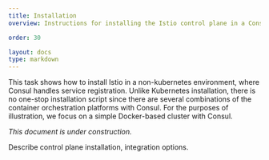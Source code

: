 ```yaml
---
title: Installation
overview: Instructions for installing the Istio control plane in a Consul based environment, with or without Nomad.

order: 30

layout: docs
type: markdown
---
```


This task shows how to install Istio in a non-kubernetes environment, where
Consul handles service registration. Unlike Kubernetes installation, there
is no one-stop installation script since there are several combinations of
the container orchestration platforms with Consul. For the purposes of
illustration, we focus on a simple Docker-based cluster with Consul.

_This document is under construction._

Describe control plane installation, integration options.
